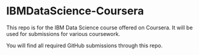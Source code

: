 # IBMDataScience-Coursera
This repo is for the IBM Data Science course offered on Coursera. It will be used for submissions for various coursework.

You will find all required GitHub submissions through this repo.
